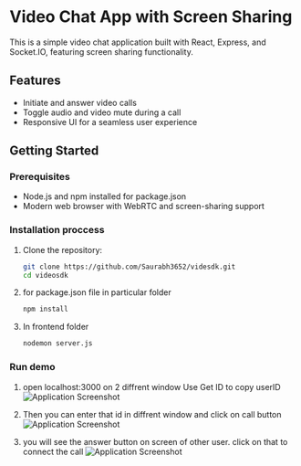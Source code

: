 # Video Chat App with Screen Sharing

This is a simple video chat application built with React, Express, and Socket.IO, featuring screen sharing functionality.

## Features

- Initiate and answer video calls
- Toggle audio and video mute during a call
- Responsive UI for a seamless user experience

## Getting Started

### Prerequisites

- Node.js and npm installed for package.json 
- Modern web browser with WebRTC and screen-sharing support

### Installation proccess

1. Clone the repository:

   ```bash
   git clone https://github.com/Saurabh3652/videsdk.git
   cd videosdk
2. for package.json file in particular folder 
    ```bash
    npm install
3. In frontend folder 
    ```bash
    nodemon server.js

### Run demo

1. open localhost:3000 on 2 diffrent window 
    Use Get ID to copy userID
![Application Screenshot](./img/user1.png)

2. Then you can enter that id in diffrent window and click on call button
![Application Screenshot](./img/calling.png)
3. you will see the answer button on screen of other user. click on that to connect the call
![Application Screenshot](./img/conncted.png)